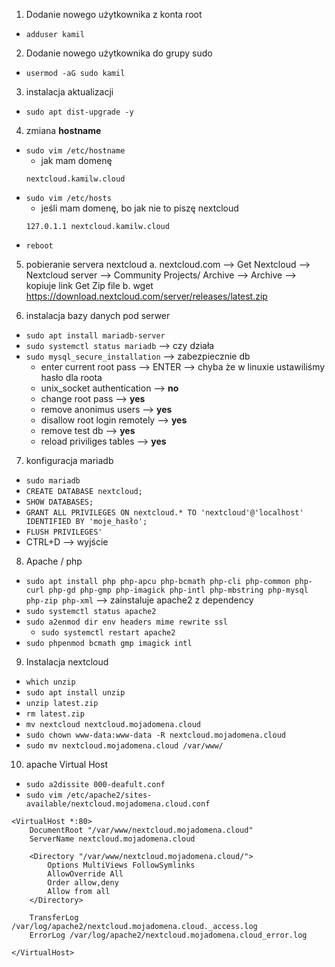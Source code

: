 1. Dodanie nowego użytkownika z konta root
  - `adduser kamil`
2. Dodanie nowego użytkownika do grupy sudo
  - `usermod -aG sudo kamil`
3. instalacja aktualizacji
  - `sudo apt dist-upgrade -y`
4. zmiana **hostname**
  - `sudo vim /etc/hostname`
    - jak mam domenę
    ```
    nextcloud.kamilw.cloud
    ```
  - `sudo vim /etc/hosts`
    - jeśli mam domenę, bo jak nie to piszę nextcloud
    ```
    127.0.1.1 nextcloud.kamilw.cloud
    ```
  - `reboot`
5. pobieranie servera nextcloud
  a. nextcloud.com --> Get Nextcloud --> Nextcloud server --> Community Projects/ Archive --> Archive --> kopiuje link Get Zip file
  b. wget https://download.nextcloud.com/server/releases/latest.zip

6. instalacja bazy danych pod serwer
  - `sudo apt install mariadb-server`
  - `sudo systemctl status mariadb` --> czy działa
  - `sudo mysql_secure_installation` --> zabezpiecznie db
    - enter current root pass --> ENTER --> chyba że w linuxie ustawiliśmy hasło dla roota
    - unix_socket authentication --> **no**
    - change root pass --> **yes**
    - remove anonimus users --> **yes**
    - disallow root login remotely --> **yes**
    - remove test db --> **yes**
    - reload priviliges tables --> **yes**
7. konfiguracja mariadb
  - `sudo mariadb`
  - `CREATE DATABASE nextcloud;`
  - `SHOW DATABASES;`
  - `GRANT ALL PRIVILEGES ON nextcloud.* TO 'nextcloud'@'localhost' IDENTIFIED BY 'moje_hasło';`
  - `FLUSH PRIVILEGES'`
  - CTRL+D --> wyjście

8. Apache / php
  - `sudo apt install php php-apcu php-bcmath php-cli php-common php-curl php-gd php-gmp php-imagick php-intl php-mbstring php-mysql php-zip php-xml` --> zainstaluje apache2 z dependency
  - `sudo systemctl status apache2`
  - `sudo a2enmod dir env headers mime rewrite ssl`
    - `sudo systemctl restart apache2`
  - `sudo phpenmod bcmath gmp imagick intl`

9. Instalacja nextcloud
  - `which unzip`
  - `sudo apt install unzip`
  - `unzip latest.zip`
  - `rm latest.zip`
  - `mv nextcloud nextcloud.mojadomena.cloud`
  - `sudo chown www-data:www-data -R nextcloud.mojadomena.cloud`
  - `sudo mv nextcloud.mojadomena.cloud /var/www/`

10. apache Virtual Host
  - `sudo a2dissite 000-deafult.conf`
  - `sudo vim /etc/apache2/sites-available/nextcloud.mojadomena.cloud.conf`
```
<VirtualHost *:80>
    DocumentRoot "/var/www/nextcloud.mojadomena.cloud"
    ServerName nextcloud.mojadomena.cloud

    <Directory "/var/www/nextcloud.mojadomena.cloud/">
        Options MultiViews FollowSymlinks
        AllowOverride All
        Order allow,deny
        Allow from all
    </Directory>

    TransferLog /var/log/apache2/nextcloud.mojadomena.cloud._access.log
    ErrorLog /var/log/apache2/nextcloud.mojadomena.cloud_error.log

</VirtualHost>
```







